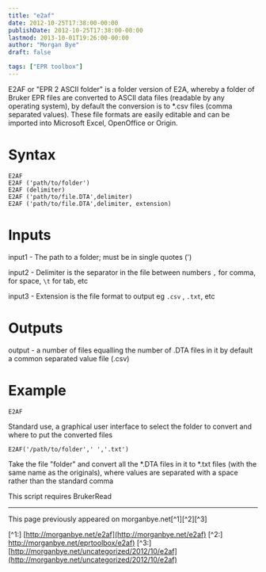 ```yaml
---
title: "e2af"
date: 2012-10-25T17:38:00-00:00
publishDate: 2012-10-25T17:38:00-00:00
lastmod: 2013-10-01T19:26:00-00:00
author: "Morgan Bye"
draft: false

tags: ["EPR toolbox"]
---
```



E2AF or "EPR 2 ASCII folder" is a folder version of E2A, whereby a folder of Bruker EPR files are converted to ASCII data files (readable by any operating system), by default the conversion is to *.csv files (comma separated values). These file formats are easily editable and can be imported into Microsoft Excel, OpenOffice or Origin.

# Syntax
```
E2AF
E2AF ('path/to/folder')
E2AF (delimiter)
E2AF ('path/to/file.DTA',delimiter)
E2AF ('path/to/file.DTA',delimiter, extension)
```

# Inputs

input1 - The path to a folder; must be in single quotes (')

input2 - Delimiter is the separator in the file between numbers `,` for comma, ` ` for space, `\t` for tab, etc

input3 - Extension is the file format to output eg `.csv` , `.txt`, etc

# Outputs
output - a number of files equalling the number of .DTA files in it by default a common separated value file (.csv)

# Example
```
E2AF
```
Standard use, a graphical user interface to select the folder to convert and where to put the converted files

```
E2AF('/path/to/folder',' ','.txt')
```
Take the file "folder" and convert all the *.DTA files in it to *.txt files (with the same name as the originals), where values are separated with a space rather than the standard comma

This script requires BrukerRead


----
This page previously appeared on morganbye.net[^1][^2][^3]

[^1:] [http://morganbye.net/e2af](http://morganbye.net/e2af)
[^2:] [http://morganbye.net/eprtoolbox/e2af)](http://morganbye.net/eprtoolbox/e2af)
[^3:] [http://morganbye.net/uncategorized/2012/10/e2af](http://morganbye.net/uncategorized/2012/10/e2af)
